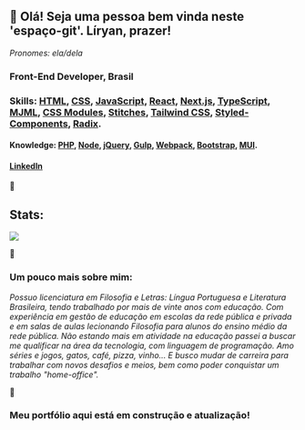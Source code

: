 ## 💚 Olá! Seja uma pessoa bem vinda neste 'espaço-git'. Líryan, prazer!
*Pronomes: ela/dela*


### Front-End Developer, Brasil

### Skills: [HTML](https://html.com/), [CSS](https://www.w3schools.com/css/css_intro.asp), [JavaScript](https://www.javascript.com/), [React](https://pt-br.reactjs.org/), [Next.js](https://nextjs.org/), [TypeScript](https://www.typescriptlang.org/), [MJML](https://mjml.io/), [CSS Modules](https://developer.adobe.com/commerce/pwa-studio/guides/general-concepts/css-modules/), [Stitches](https://stitches.dev/), [Tailwind CSS](https://tailwindcss.com/), [Styled-Components](https://styled-components.com/), [Radix](https://www.radix-ui.com/).

#### Knowledge: [PHP](https://www.php.net/), [Node](https://nodejs.org/en/), [jQuery](https://api.jquery.com/), [Gulp](https://gulpjs.com/), [Webpack](https://webpack.js.org/), [Bootstrap](https://getbootstrap.com/docs/4.3/getting-started/introduction/), [MUI](https://mui.com/pt/).

#### [LinkedIn](https://www.linkedin.com/in/liryan-faria/)


💚

## Stats:

<a href="https://github.com/liryan-faria">
  <img align="center" src="https://github-readme-stats.vercel.app/api/top-langs/?username=liryan-faria&layout=compact&theme=radical" />
</a>

💚

### Um pouco mais sobre mim:

*Possuo licenciatura em Filosofia e Letras: Língua Portuguesa e Literatura Brasileira, tendo trabalhado por mais de vinte anos com educação. Com experiência em gestão de educação em escolas da rede pública e privada e em salas de aulas lecionando Filosofia para alunos do ensino médio da rede pública. Não estando mais em atividade na educação passei a buscar me qualificar na área da tecnologia, com linguagem de programação. Amo séries e jogos, gatos, café, pizza, vinho... E busco mudar de carreira para trabalhar com novos desafios e meios, bem como poder conquistar um trabalho "home-office".*

💚

### Meu portfólio aqui está em construção e atualização! 
